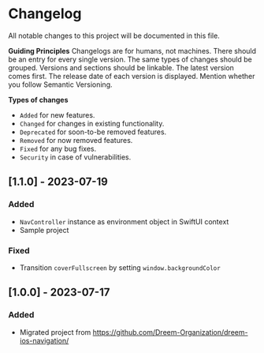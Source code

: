 # Changelog
All notable changes to this project will be documented in this file.

**Guiding Principles**
Changelogs are for humans, not machines.
There should be an entry for every single version.
The same types of changes should be grouped.
Versions and sections should be linkable.
The latest version comes first.
The release date of each version is displayed.
Mention whether you follow Semantic Versioning.

**Types of changes**
* `Added` for new features.
* `Changed` for changes in existing functionality.
* `Deprecated` for soon-to-be removed features.
* `Removed` for now removed features.
* `Fixed` for any bug fixes.
* `Security` in case of vulnerabilities.

## [1.1.0] - 2023-07-19

### Added
- `NavController` instance as environment object in SwiftUI context
-  Sample project

### Fixed
- Transition `coverFullscreen` by setting `window.backgroundColor`

## [1.0.0] - 2023-07-17

### Added
- Migrated project from https://github.com/Dreem-Organization/dreem-ios-navigation/
